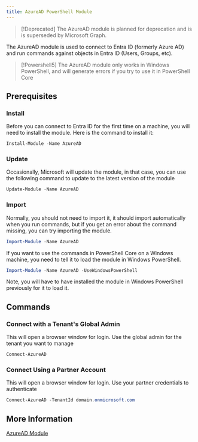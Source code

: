```yaml
---
title: AzureAD PowerShell Module
---
```

>[!Deprecated] The AzureAD module is planned for  deprecation and is is superseded by Microsoft Graph.

The AzureAD module is used to connect to Entra ID (formerly Azure AD) and run commands against objects in Entra ID (Users, Groups, etc).

>[!Powershell5] The AzureAD module only works in Windows PowerShell, and will generate errors if you try to use it in PowerShell Core

## Prerequisites

### Install

Before you can connect to Entra ID for the first time on a machine, you will need to install the module. Here is the command to install it:

```PowerShell
Install-Module -Name AzureAD
```

### Update

Occasionally, Microsoft will update the module, in that case, you can use the following command to update to the latest version of the module

```PowerShell
Update-Module -Name AzureAD
```

### Import

Normally, you should not need to import it, it should import automatically when you run commands, but if you get an error about the command missing, you can try importing the module.

```PowerShell
Import-Module -Name AzureAD
```

If you want to use the commands in PowerShell Core on a Windows machine, you need to tell it to load the module in Windows PowerShell.

```PowerShell
Import-Module -Name AzureAD -UseWindowsPowerShell
```

Note, you will have to have installed the module in Windows PowerShell previously for it to load it.

## Commands

### Connect with a Tenant's Global Admin

This will open a browser window for login. Use the global admin for the tenant you want to manage

```PowerShell
Connect-AzureAD
```

### Connect Using a Partner Account

This will open a browser window for login. Use your partner credentials to authenticate

```PowerShell
Connect-AzureAD -TenantId domain.onmicrosoft.com
```

## More Information

[AzureAD Module](https://learn.microsoft.com/en-us/powershell/module/azuread/)
